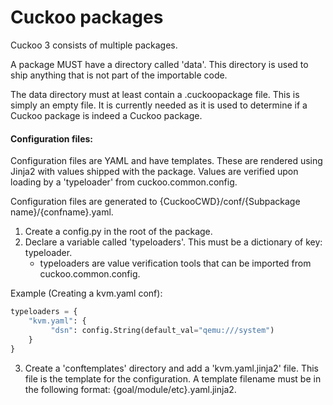 # Cuckoo packages

Cuckoo 3 consists of multiple packages.

A package MUST have a directory called 'data'. This directory is used to ship anything that is not part of the importable code.

The data directory must at least contain a .cuckoopackage file. This is simply an empty file. It is currently needed as it is used to determine if a Cuckoo package is indeed a Cuckoo package.


#### Configuration files:
Configuration files are YAML and have templates. These are rendered using Jinja2 with values shipped with the package. Values are verified upon loading by a 'typeloader' from cuckoo.common.config.

Configuration files are generated to {CuckooCWD}/conf/{Subpackage name}/{confname}.yaml.

1. Create a config.py in the root of the package.
2. Declare a variable called 'typeloaders'. This must be a dictionary of key: typeloader.
    * typeloaders are value verification tools that can be imported from cuckoo.common.config.

Example (Creating a kvm.yaml conf):

```python
typeloaders = {
    "kvm.yaml": {
         "dsn": config.String(default_val="qemu:///system")
    }
}
```

3. Create a 'conftemplates' directory and add a 'kvm.yaml.jinja2' file. This file is the template for the configuration. A template filename must be in the following format: {goal/module/etc}.yaml.jinja2.
